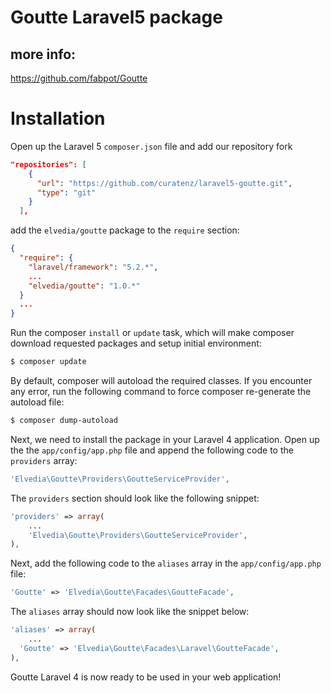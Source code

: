 Goutte Laravel5 package 
=======================

more info:
----------
https://github.com/fabpot/Goutte

# Installation

Open up the Laravel 5 `composer.json` file and add our repository fork

~~~json
"repositories": [
    {
      "url": "https://github.com/curatenz/laravel5-goutte.git",
      "type": "git"
    }
  ],
~~~

add the `elvedia/goutte` package to the `require` section:

~~~json
{
  "require": {
    "laravel/framework": "5.2.*",
    ...
    "elvedia/goutte": "1.0.*"
  }
  ...
}
~~~

Run the composer `install` or `update` task, which will make composer download requested packages and setup initial environment:

~~~sh
$ composer update
~~~

By default, composer will autoload the required classes. If you encounter any error, run the following command to force composer re-generate the autoload file:

~~~sh
$ composer dump-autoload
~~~

Next, we need to install the package in your Laravel 4 application. Open up the the `app/config/app.php` file and append the following code to the `providers` array:

~~~php
'Elvedia\Goutte\Providers\GoutteServiceProvider',
~~~

The `providers` section should look like the following snippet:

~~~php
'providers' => array(
    ...
    'Elvedia\Goutte\Providers\GoutteServiceProvider',
),
~~~

Next, add the following code to the `aliases` array in the `app/config/app.php` file:

~~~php
'Goutte' => 'Elvedia\Goutte\Facades\GoutteFacade',
~~~

The `aliases` array should now look like the snippet below:

~~~php
'aliases' => array(
    ...
  'Goutte' => 'Elvedia\Goutte\Facades\Laravel\GoutteFacade',
),
~~~

Goutte Laravel 4 is now ready to be used in your web application!
